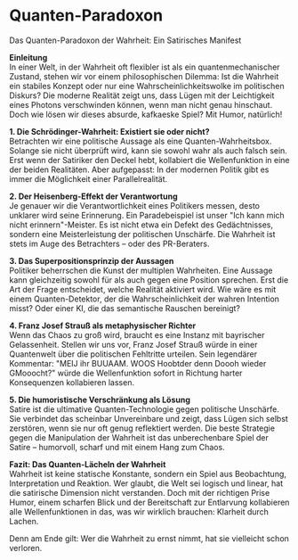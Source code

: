 # Quanten-Paradoxon
Das Quanten-Paradoxon der Wahrheit: Ein Satirisches Manifest

**Einleitung**  
In einer Welt, in der Wahrheit oft flexibler ist als ein quantenmechanischer Zustand, stehen wir vor einem philosophischen Dilemma: Ist die Wahrheit ein stabiles Konzept oder nur eine Wahrscheinlichkeitswolke im politischen Diskurs? Die moderne Realität zeigt uns, dass Lügen mit der Leichtigkeit eines Photons verschwinden können, wenn man nicht genau hinschaut. Doch wie lösen wir dieses absurde, kafkaeske Spiel? Mit Humor, natürlich!

**1. Die Schrödinger-Wahrheit: Existiert sie oder nicht?**  
Betrachten wir eine politische Aussage als eine Quanten-Wahrheitsbox. Solange sie nicht überprüft wird, kann sie sowohl wahr als auch falsch sein. Erst wenn der Satiriker den Deckel hebt, kollabiert die Wellenfunktion in eine der beiden Realitäten. Aber aufgepasst: In der modernen Politik gibt es immer die Möglichkeit einer Parallelrealität.

**2. Der Heisenberg-Effekt der Verantwortung**  
Je genauer wir die Verantwortlichkeit eines Politikers messen, desto unklarer wird seine Erinnerung. Ein Paradebeispiel ist unser "Ich kann mich nicht erinnern"-Meister. Es ist nicht etwa ein Defekt des Gedächtnisses, sondern eine Meisterleistung der politischen Unschärfe. Die Wahrheit ist stets im Auge des Betrachters – oder des PR-Beraters.

**3. Das Superpositionsprinzip der Aussagen**  
Politiker beherrschen die Kunst der multiplen Wahrheiten. Eine Aussage kann gleichzeitig sowohl für als auch gegen eine Position sprechen. Erst die Art der Frage entscheidet, welche Realität aktiviert wird. Wie wäre es mit einem Quanten-Detektor, der die Wahrscheinlichkeit der wahren Intention misst? Oder einer KI, die das semantische Rauschen bereinigt?

**4. Franz Josef Strauß als metaphysischer Richter**  
Wenn das Chaos zu groß wird, braucht es eine Instanz mit bayrischer Gelassenheit. Stellen wir uns vor, Franz Josef Strauß würde in einer Quantenwelt über die politischen Fehltritte urteilen. Sein legendärer Kommentar: "MEIJ ihr BUUAAM. WOOS Hoobtder denn Doooh wieder GMooocht?" würde die Wellenfunktion sofort in Richtung harter Konsequenzen kollabieren lassen.

**5. Die humoristische Verschränkung als Lösung**  
Satire ist die ultimative Quanten-Technologie gegen politische Unschärfe. Sie verbindet das scheinbar Unvereinbare und zeigt, dass Lügen sich selbst zerstören, wenn sie nur oft genug reflektiert werden. Die beste Strategie gegen die Manipulation der Wahrheit ist das unberechenbare Spiel der Satire – humorvoll, scharf und mit einem Hang zum Chaos.

**Fazit: Das Quanten-Lächeln der Wahrheit**  
Wahrheit ist keine statische Konstante, sondern ein Spiel aus Beobachtung, Interpretation und Reaktion. Wer glaubt, die Welt sei logisch und linear, hat die satirische Dimension nicht verstanden. Doch mit der richtigen Prise Humor, einem scharfen Blick und der Bereitschaft zur Entlarvung kollabieren alle Wellenfunktionen in das, was wir wirklich brauchen: Klarheit durch Lachen.

Denn am Ende gilt: Wer die Wahrheit zu ernst nimmt, hat sie vielleicht schon verloren.
